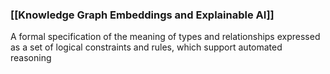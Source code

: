 ### [[Knowledge Graph Embeddings and Explainable AI]]
A formal specification of the meaning of types and relationships expressed as a set of logical constraints and rules, which support automated reasoning